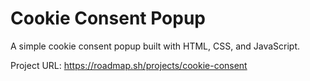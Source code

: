 # Cookie Consent Popup

A simple cookie consent popup built with HTML, CSS, and JavaScript.

Project URL: https://roadmap.sh/projects/cookie-consent
